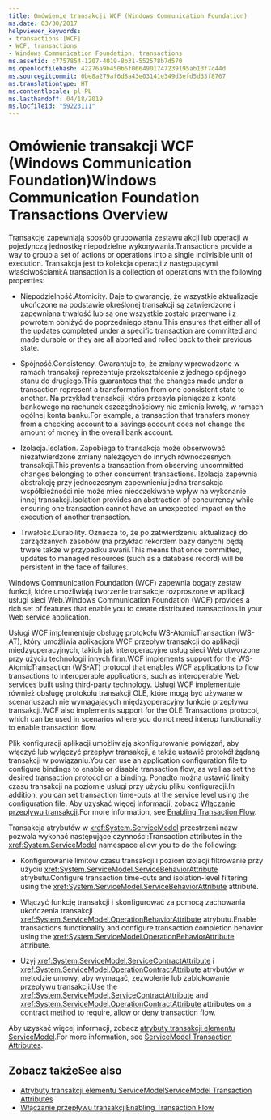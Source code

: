 ```yaml
---
title: Omówienie transakcji WCF (Windows Communication Foundation)
ms.date: 03/30/2017
helpviewer_keywords:
- transactions [WCF]
- WCF, transactions
- Windows Communication Foundation, transactions
ms.assetid: c7757854-1207-4019-8b31-552578b7d570
ms.openlocfilehash: 42276a9b450b6f0664901747239195ab13f7c44d
ms.sourcegitcommit: 0be8a279af6d8a43e03141e349d3efd5d35f8767
ms.translationtype: HT
ms.contentlocale: pl-PL
ms.lasthandoff: 04/18/2019
ms.locfileid: "59223111"
---
```

# <a name="windows-communication-foundation-transactions-overview"></a><span data-ttu-id="b3b3f-102">Omówienie transakcji WCF (Windows Communication Foundation)</span><span class="sxs-lookup"><span data-stu-id="b3b3f-102">Windows Communication Foundation Transactions Overview</span></span>
<span data-ttu-id="b3b3f-103">Transakcje zapewniają sposób grupowania zestawu akcji lub operacji w pojedynczą jednostkę niepodzielne wykonywania.</span><span class="sxs-lookup"><span data-stu-id="b3b3f-103">Transactions provide a way to group a set of actions or operations into a single indivisible unit of execution.</span></span> <span data-ttu-id="b3b3f-104">Transakcja jest to kolekcja operacji z następującymi właściwościami:</span><span class="sxs-lookup"><span data-stu-id="b3b3f-104">A transaction is a collection of operations with the following properties:</span></span>  
  
-   <span data-ttu-id="b3b3f-105">Niepodzielność.</span><span class="sxs-lookup"><span data-stu-id="b3b3f-105">Atomicity.</span></span> <span data-ttu-id="b3b3f-106">Daje to gwarancję, że wszystkie aktualizacje ukończone na podstawie określonej transakcji są zatwierdzone i zapewniana trwałość lub są one wszystkie zostało przerwane i z powrotem obniżyć do poprzedniego stanu.</span><span class="sxs-lookup"><span data-stu-id="b3b3f-106">This ensures that either all of the updates completed under a specific transaction are committed and made durable or they are all aborted and rolled back to their previous state.</span></span>  
  
-   <span data-ttu-id="b3b3f-107">Spójność.</span><span class="sxs-lookup"><span data-stu-id="b3b3f-107">Consistency.</span></span> <span data-ttu-id="b3b3f-108">Gwarantuje to, że zmiany wprowadzone w ramach transakcji reprezentuje przekształcenie z jednego spójnego stanu do drugiego.</span><span class="sxs-lookup"><span data-stu-id="b3b3f-108">This guarantees that the changes made under a transaction represent a transformation from one consistent state to another.</span></span> <span data-ttu-id="b3b3f-109">Na przykład transakcji, która przesyła pieniądze z konta bankowego na rachunek oszczędnościowy nie zmienia kwotę, w ramach ogólnej konta banku.</span><span class="sxs-lookup"><span data-stu-id="b3b3f-109">For example, a transaction that transfers money from a checking account to a savings account does not change the amount of money in the overall bank account.</span></span>  
  
-   <span data-ttu-id="b3b3f-110">Izolacja.</span><span class="sxs-lookup"><span data-stu-id="b3b3f-110">Isolation.</span></span> <span data-ttu-id="b3b3f-111">Zapobiega to transakcja może obserwować niezatwierdzone zmiany należących do innych równoczesnych transakcji.</span><span class="sxs-lookup"><span data-stu-id="b3b3f-111">This prevents a transaction from observing uncommitted changes belonging to other concurrent transactions.</span></span> <span data-ttu-id="b3b3f-112">Izolacja zapewnia abstrakcję przy jednoczesnym zapewnieniu jedna transakcja współbieżności nie może mieć nieoczekiwane wpływ na wykonanie innej transakcji.</span><span class="sxs-lookup"><span data-stu-id="b3b3f-112">Isolation provides an abstraction of concurrency while ensuring one transaction cannot have an unexpected impact on the execution of another transaction.</span></span>  
  
-   <span data-ttu-id="b3b3f-113">Trwałość.</span><span class="sxs-lookup"><span data-stu-id="b3b3f-113">Durability.</span></span> <span data-ttu-id="b3b3f-114">Oznacza to, że po zatwierdzeniu aktualizacji do zarządzanych zasobów (na przykład rekordem bazy danych) będą trwałe także w przypadku awarii.</span><span class="sxs-lookup"><span data-stu-id="b3b3f-114">This means that once committed, updates to managed resources (such as a database record) will be persistent in the face of failures.</span></span>  
  
 <span data-ttu-id="b3b3f-115">Windows Communication Foundation (WCF) zapewnia bogaty zestaw funkcji, które umożliwiają tworzenie transakcje rozproszone w aplikacji usługi sieci Web.</span><span class="sxs-lookup"><span data-stu-id="b3b3f-115">Windows Communication Foundation (WCF) provides a rich set of features that enable you to create distributed transactions in your Web service application.</span></span>  
  
 <span data-ttu-id="b3b3f-116">Usługi WCF implementuje obsługę protokołu WS-AtomicTransaction (WS-AT), który umożliwia aplikacjom WCF przepływ transakcji do aplikacji międzyoperacyjnych, takich jak interoperacyjne usług sieci Web utworzone przy użyciu technologii innych firm.</span><span class="sxs-lookup"><span data-stu-id="b3b3f-116">WCF implements support for the WS-AtomicTransaction (WS-AT) protocol that enables WCF applications to flow transactions to interoperable applications, such as interoperable Web services built using third-party technology.</span></span> <span data-ttu-id="b3b3f-117">Usługi WCF implementuje również obsługę protokołu transakcji OLE, które mogą być używane w scenariuszach nie wymagających międzyoperacyjny funkcje przepływu transakcji.</span><span class="sxs-lookup"><span data-stu-id="b3b3f-117">WCF also implements support for the OLE Transactions protocol, which can be used in scenarios where you do not need interop functionality to enable transaction flow.</span></span>  
  
 <span data-ttu-id="b3b3f-118">Plik konfiguracji aplikacji umożliwiają skonfigurowanie powiązań, aby włączyć lub wyłączyć przepływ transakcji, a także ustawić protokół żądaną transakcji w powiązaniu.</span><span class="sxs-lookup"><span data-stu-id="b3b3f-118">You can use an application configuration file to configure bindings to enable or disable transaction flow, as well as set the desired transaction protocol on a binding.</span></span> <span data-ttu-id="b3b3f-119">Ponadto można ustawić limity czasu transakcji na poziomie usługi przy użyciu pliku konfiguracji.</span><span class="sxs-lookup"><span data-stu-id="b3b3f-119">In addition, you can set transaction time-outs at the service level using the configuration file.</span></span> <span data-ttu-id="b3b3f-120">Aby uzyskać więcej informacji, zobacz [Włączanie przepływu transakcji](../../../../docs/framework/wcf/feature-details/enabling-transaction-flow.md).</span><span class="sxs-lookup"><span data-stu-id="b3b3f-120">For more information, see [Enabling Transaction Flow](../../../../docs/framework/wcf/feature-details/enabling-transaction-flow.md).</span></span>  
  
 <span data-ttu-id="b3b3f-121">Transakcja atrybutów w <xref:System.ServiceModel> przestrzeni nazw pozwala wykonać następujące czynności:</span><span class="sxs-lookup"><span data-stu-id="b3b3f-121">Transaction attributes in the <xref:System.ServiceModel> namespace allow you to do the following:</span></span>  
  
-   <span data-ttu-id="b3b3f-122">Konfigurowanie limitów czasu transakcji i poziom izolacji filtrowanie przy użyciu <xref:System.ServiceModel.ServiceBehaviorAttribute> atrybutu.</span><span class="sxs-lookup"><span data-stu-id="b3b3f-122">Configure transaction time-outs and isolation-level filtering using the <xref:System.ServiceModel.ServiceBehaviorAttribute> attribute.</span></span>  
  
-   <span data-ttu-id="b3b3f-123">Włączyć funkcję transakcji i skonfigurować za pomocą zachowania ukończenia transakcji <xref:System.ServiceModel.OperationBehaviorAttribute> atrybutu.</span><span class="sxs-lookup"><span data-stu-id="b3b3f-123">Enable transactions functionality and configure transaction completion behavior using the <xref:System.ServiceModel.OperationBehaviorAttribute> attribute.</span></span>  
  
-   <span data-ttu-id="b3b3f-124">Użyj <xref:System.ServiceModel.ServiceContractAttribute> i <xref:System.ServiceModel.OperationContractAttribute> atrybutów w metodzie umowy, aby wymagać, zezwolenie lub zablokowanie przepływu transakcji.</span><span class="sxs-lookup"><span data-stu-id="b3b3f-124">Use the <xref:System.ServiceModel.ServiceContractAttribute> and <xref:System.ServiceModel.OperationContractAttribute> attributes on a contract method to require, allow or deny transaction flow.</span></span>  
  
 <span data-ttu-id="b3b3f-125">Aby uzyskać więcej informacji, zobacz [atrybuty transakcji elementu ServiceModel](../../../../docs/framework/wcf/feature-details/servicemodel-transaction-attributes.md).</span><span class="sxs-lookup"><span data-stu-id="b3b3f-125">For more information, see [ServiceModel Transaction Attributes](../../../../docs/framework/wcf/feature-details/servicemodel-transaction-attributes.md).</span></span>  
  
## <a name="see-also"></a><span data-ttu-id="b3b3f-126">Zobacz także</span><span class="sxs-lookup"><span data-stu-id="b3b3f-126">See also</span></span>

- [<span data-ttu-id="b3b3f-127">Atrybuty transakcji elementu ServiceModel</span><span class="sxs-lookup"><span data-stu-id="b3b3f-127">ServiceModel Transaction Attributes</span></span>](../../../../docs/framework/wcf/feature-details/servicemodel-transaction-attributes.md)
- [<span data-ttu-id="b3b3f-128">Włączanie przepływu transakcji</span><span class="sxs-lookup"><span data-stu-id="b3b3f-128">Enabling Transaction Flow</span></span>](../../../../docs/framework/wcf/feature-details/enabling-transaction-flow.md)
